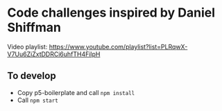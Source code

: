 # Code challenges inspired by Daniel Shiffman

Video playlist: https://www.youtube.com/playlist?list=PLRqwX-V7Uu6ZiZxtDDRCi6uhfTH4FilpH

## To develop
- Copy p5-boilerplate and call `npm install`
- Call `npm start`
